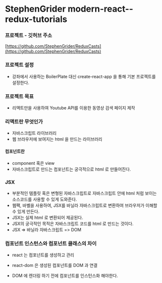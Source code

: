 # StephenGrider modern-react--redux-tutorials

### 프로젝트 - 깃허브 주소
[https://github.com/StephenGrider/ReduxCasts](https://github.com/StephenGrider/ReduxCasts)

### 프로젝트 설정
- 강좌에서 사용하는 BoilerPlate 대신 create-react-app 을 통해 기본 프로젝트를 설정한다.

### 프로젝트 목표
- 리액트만을 사용하여 Youtube API를 이용한 동영상 검색 페이지 제작

### 리액트란 무엇인가
- 자바스크립트 라이브러리
- 웹 브라우저에 보여지는 html 을 만드는 라이브러리

#### 컴포넌트란
- component 혹은 view
- 자바스크립트로 만드는 컴포넌트는 궁극적으로 html 로 만들어진다.

### JSX
- 부분적인 템플릿 혹은 변형된 자바스크립트로 자바스크립트 안에 html 처럼 보이는 소스코드를 사용할 수 있게 도와준다.
- 웹팩, 바벨을 사용하여, JSX를 바닐라 자바스크립트로 변환하여 브라우저가 이해할 수 있게 만든다.
- JSX는 실제 html 로 변환되어 제공된다.
- JSX의 궁극적인 목적은 자바스크립트 코드를 html 로 만드는 것이다.
- JSX =>  바닐라 자바스크립트 => DOM

### 컴포넌트 인스턴스와 컴포넌트 클래스의 차이
- react 는 컴포넌트를 생성하고 관리
- react-dom 은 생성된 컴포넌트를 DOM 과 연결

- DOM 에 렌더링 하기 전에 컴포넌트를 인스턴스화 해야한다.